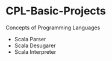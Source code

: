 # CPL-Basic-Projects
Concepts of Programming Languages
- Scala Parser
- Scala Desugarer
- Scala Interpreter
